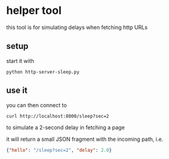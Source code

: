 # helper tool

this tool is for simulating delays when fetching http URLs

## setup

start it with

```shell
python http-server-sleep.py
```

## use it

you can then connect to

```shell
curl http://localhost:8000/sleep?sec=2
```

to simulate a 2-second delay in fetching a page

it will return a small JSON fragment with the incoming path, i.e.

```json
{"hello": "/sleep?sec=2", "delay": 2.0}
```
